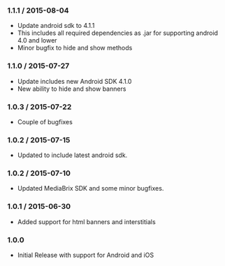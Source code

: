 ### 1.1.1 / 2015-08-04
  * Update android sdk to 4.1.1
  * This includes all required dependencies as .jar for supporting android 4.0 and lower
  * Minor bugfix to hide and show methods
### 1.1.0 / 2015-07-27
  * Update includes new Android SDK 4.1.0
  * New ability to hide and show banners
### 1.0.3 / 2015-07-22
  * Couple of bugfixes
### 1.0.2 / 2015-07-15
  * Updated to include latest android sdk.
### 1.0.2 / 2015-07-10
  * Updated MediaBrix SDK and some minor bugfixes.
### 1.0.1 / 2015-06-30
  * Added support for html banners and interstitials
### 1.0.0
  * Initial Release with support for Android and iOS
